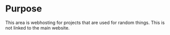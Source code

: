 # Purpose

This area is webhosting for projects that are used for random things. This is not linked to the main website.
